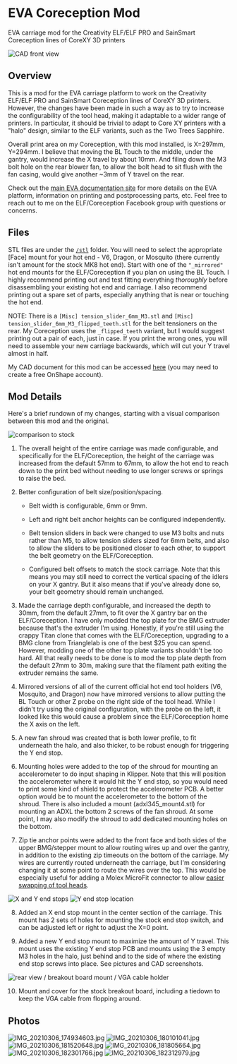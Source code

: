 # EVA Coreception Mod

EVA carriage mod for the Creativity ELF/ELF PRO and SainSmart Coreception lines of CoreXY 3D printers

![CAD front view](/images/cad01.png)


## Overview

This is a mod for the EVA carriage platform to work on the Creativity ELF/ELF PRO and SainSmart Coreception lines of CoreXY 3D printers. However, the changes have been made in such a way as to try to increase the configurability of the tool head, making it adaptable to a wider range of printers. In particular, it should be trivial to adapt to Core XY printers with a "halo" design, similar to the ELF variants, such as the Two Trees Sapphire.

Overall print area on my Coreception, with this mod installed, is X=297mm, Y=294mm. I believe that moving the BL Touch to the middle, under the gantry, would increase the X travel by about 10mm. And filing down the M3 bolt hole on the rear blower fan, to allow the bolt head to sit flush with the fan casing, would give another ~3mm of Y travel on the rear.

Check out the [main EVA documentation site](https://main.eva-3d.page/) for more details on the EVA platform, information on printing and postprocessing parts, etc. Feel free to reach out to me on the ELF/Coreception Facebook group with questions or concerns.


## Files

STL files are under the [`/stl`](/stl) folder. You will need to select the appropriate [Face] mount for your hot end - V6, Dragon, or Mosquito (there currently isn't amount for the stock MK8 hot end). Start with one of the `"_mirrored"` hot end mounts for the ELF/Coreception if you plan on using the BL Touch. I highly recommend printing out and test fitting everything *thoroughly* before disassembling your existing hot end and carriage. I also recommend printing out a spare set of parts, especially anything that is near or touching the hot end.

NOTE: There is a `[Misc] tension_slider_6mm_M3.stl` and `[Misc] tension_slider_6mm_M3_flipped_teeth.stl` for the belt tensioners on the rear. My Coreception uses the `_flipped_teeth` variant, but I would suggest printing out a pair of each, just in case. If you print the wrong ones, you will need to assemble your new carriage backwards, which will cut your Y travel almost in half.

My CAD document for this mod can be accessed [here](https://cad.onshape.com/documents/8374df57f21afb0afda371e1/v/ab8b5f501b92076e0e46f97f/e/99eb3d22b4d42aecd6cd179c) (you may need to create a free OnShape account).


## Mod Details

Here's a brief rundown of my changes, starting with a visual comparison between this mod and the original.

![comparison to stock](/images/cad02.png)

1. The overall height of the entire carriage was made configurable, and specifically for the ELF/Coreception, the height of the carriage was increased from the default 57mm to 67mm, to allow the hot end to reach down to the print bed without needing to use longer screws or springs to raise the bed.

2. Better configuration of belt size/position/spacing.

    * Belt width is configurable, 6mm or 9mm.
    
    * Left and right belt anchor heights can be configured independently.
    
    * Belt tension sliders in back were changed to use M3 bolts and nuts rather than M5, to allow tension sliders sized for 6mm belts, and also to allow the sliders to be positioned closer to each other, to support the belt geometry on the ELF/Coreception.
    
    * Configured belt offsets to match the stock carriage. Note that this means you may still need to correct the vertical spacing of the idlers on your X gantry. But it also means that if you've already done so, your belt geometry should remain unchanged.

3. Made the carriage depth configurable, and increased the depth to 30mm, from the default 27mm, to fit over the X gantry bar on the ELF/Coreception. I have only modded the top plate for the BMG extruder because that's the extruder I'm using. Honestly, if you're still using the crappy Titan clone that comes with the ELF/Coreception, upgrading to a BMG clone from Trianglelab is one of the best $25 you can spend. However, modding one of the other top plate variants shouldn't be too hard. All that really needs to be done is to mod the top plate depth from the default 27mm to 30m, making sure that the filament path exiting the extruder remains the same.

4. Mirrored versions of all of the current official hot end tool holders (V6, Mosquito, and Dragon) now have mirrored versions to allow putting the BL Touch or other Z probe on the right side of the tool head. While I didn't try using the original configuration, with the probe on the left, it looked like this would cause a problem since the ELF/Coreception home the X axis on the left.

5. A new fan shroud was created that is both lower profile, to fit underneath the halo, and also thicker, to be robust enough for triggering the Y end stop.

6. Mounting holes were added to the top of the shroud for mounting an accelerometer to do input shaping in Klipper. Note that this will position the accelerometer where it would hit the Y end stop, so you would need to print some kind of shield to protect the accelerometer PCB. A better option would be to mount the accelerometer to the bottom of the shroud. There is also included a mount (adxl345_mount4.stl) for mounting an ADXL the bottom 2 screws of the fan shroud. At some point, I may also modify the shroud to add dedicated mounting holes on the bottom.

7. Zip tie anchor points were added to the front face and both sides of the upper BMG/stepper mount to allow routing wires up and over the gantry, in addition to the existing zip timeouts on the bottom of the carriage. My wires are currently routed underneath the carriage, but I'm considering changing it at some point to route the wires over the top. This would be especially useful for adding a Molex MicroFit connector to allow [easier swapping of tool heads](https://youtu.be/zYscXKBwh0o?t=166).

![X and Y end stops](/images/cad03.png)
![Y end stop location](/images/cad04.png)

8. Added an X end stop mount in the center section of the carriage. This mount has 2 sets of holes for mounting the stock end stop switch, and can be adjusted left or right to adjust the X=0 point.

9. Added a new Y end stop mount to maximize the amount of Y travel. This mount uses the existing Y end stop PCB and mounts using the 3 empty M3 holes in the halo, just behind and to the side of where the existing end stop screws into place. See pictures and CAD screenshots.

![rear view / breakout board mount / VGA cable holder](/images/cad05.png)

10. Mount and cover for the stock breakout board, including a tiedown to keep the VGA cable from flopping around.


## Photos

![IMG_20210306_174934603.jpg](/images/IMG_20210306_174934603.jpg)
![IMG_20210306_180101041.jpg](/images/IMG_20210306_180101041.jpg)
![IMG_20210306_181520648.jpg](/images/IMG_20210306_181520648.jpg)
![IMG_20210306_181805664.jpg](/images/IMG_20210306_181805664.jpg)
![IMG_20210306_182301766.jpg](/images/IMG_20210306_182301766.jpg)
![IMG_20210306_182312979.jpg](/images/IMG_20210306_182312979.jpg)
